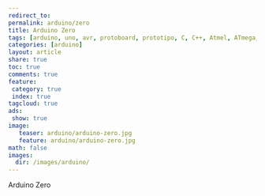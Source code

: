 ```yaml
---
redirect_to: 
permalink: arduino/zero
title: Arduino Zero
tags: [arduino, uno, avr, protoboard, prototipo, C, C++, Atmel, ATmega, ATmega328]
categories: [arduino]
layout: article
share: true
toc: true
comments: true
feature:
 category: true
 index: true
tagcloud: true
ads: 
 show: true
image:
   teaser: arduino/arduino-zero.jpg
   feature: arduino/arduino-zero.jpg
math: false
images:
  dir: /images/arduino/
---
```


Arduino Zero

<!--more-->